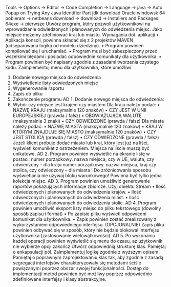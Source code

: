 Tools -> Options -> Editor -> Code Completion -> Language -> java -> Auto Popup on Trying Any Java Identifier Part
jdk download Oracle windowsk 64 pobieram -> netbeans download -> download -> Installers and Packages: 64exe -> pierwsze
Utwórz program, który pozwoli użytkownikowi na wprowadzanie odwiedzonych i 
planowanych do odwiedzenia miejsc. 
Jako miejsce możemy zdefiniować kraj lub miasto. 
Wymagania dot. aplikacji 
• Aplikacja konsoli, powinna składać się z 2 projektów MAVEN (odseparowana logika 
od modelu dziedziny). 
• Program powinien kompilować się i uruchamiać. 
• Program musi być zabezpieczony przed wszelkimi błędami i posiadać odpowiednie
komunikaty dla użytkownika. 
• Program powinien być napisany zgodnie z zasadami tworzenia czystego kodu. 
Zaimplementuj menu dla użytkownika, które umożliwi: 
1. Dodanie nowego miejsca do odwiedzenia
2. Wyświetlenie listy odwiedzonych miejsc
3. Wygenerowanie raportu 
4. Zapis do pliku 
5. Zakończenie programu 
AD 1. Dodanie nowego miejsca do odwiedzenia: 
1. Wybór czy miejsce jest krajem czy miastem
Dla kraju należy podać: 
• NAZWĘ KRAJU (maksymalnie 120 znaków) 
• CZY JEST W UNII EUROPEJSKIEJ (prawda / fałsz) 
• OBOWIĄZUJĄCĄ WALUTĘ (maksymalnie 3 znaki)
• CZY ODWIEDZONE (prawda / fałsz)
Dla miasta należy podać: 
• NAZWĘ MIASTA (maksymalnie 120 znaków) 
• KRAJ W KTÓRYM ZNAJDUJE SIĘ MIASTO (maksymalnie 120 znaków)
• CZY JEST STOLICĄ (prawda / fałsz)
• CZY ODWIEDZONE (prawda / fałsz)
Jeżeli klient próbuje dodać miasto lub kraj, który jest już na liści, wyświetl komunikat z 
ostrzeżeniem. Miejsca na liście muszą być unikatowe.
AD 2. Program powinien wyświetlić na ekranie listę w postaci: 
numer porządkowy. nazwa miejsca, czy w UE, waluta, czy odwiedzony – dla kraju
numer porządkowy. nazwa miejsca, kraj czy stolica, czy odwiedzony – dla miasta
! Do zróżnicowania sposobu wyświetlania nie używaj bloku warunkowego! Powinna być 
tylko jedna kolekcja miejsc.
AD 3. Program powinien umożliwić generowanie raportów pokazujących informacje zbiorcze. 
Użyj obiektu Stream
• Ilość odwiedzonych i planowanych do odwiedzenia krajów. 
• Ilość odwiedzonych i planowanych do odwiedzenia miast. 
• Ilość odwiedzonych i planowanych do odwiedzenia stolic. 
AD 4. Program powinien umożliwić eksport listy miejsc do pliku tekstowego (dowolny 
sposób zapisu i format)
• Po zapisie pliku wyświetl odpowiedni komunikat dla użytkownika. 
• Zapis powinien zostać zrealizowany z wykorzystaniem odpowiedniego interfejsu. 
(OPCJONALNIE) Zapis pliku powinien odbywać się w sposób, który nie będzie blokował 
interfejsu użytkownika (zastosowanie wielowątkowości).
AD 5. Po wykonaniu każdej operacji powinien wyświetlić się menu do czasu, aż użytkownik 
nie wybierze opcji zakończ
Utwórz odpowiednią strukturę klas. Pamiętaj o enkapsulacji pól. 
Zaimplementuj logikę zgodnie z wyższym opisem. 
Pamiętaj o poprawnym zaprojektowaniu klas tak, aby zgodnie z zasadą segregacji 
interfejsów charakteryzowały się metodami ściśle powiązanymi poprzez obszar swojej 
funkcjonalności. 
Dostęp do implementacji metod powinien być możliwy poprzez odpowiednio zdefiniowane 
interfejsy i klasy abstrakcyjne.
